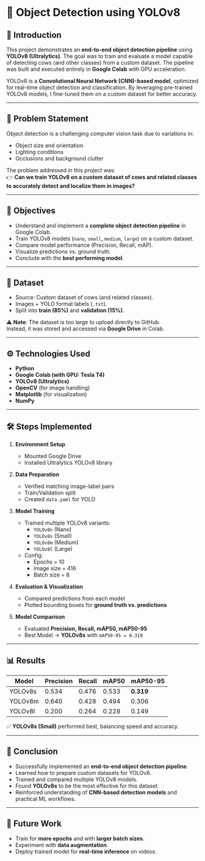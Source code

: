 # 🐄 Object Detection using YOLOv8  

## 📌 Introduction  
This project demonstrates an **end-to-end object detection pipeline** using **YOLOv8 (Ultralytics)**. The goal was to train and evaluate a model capable of detecting cows (and other classes) from a custom dataset. The pipeline was built and executed entirely in **Google Colab** with GPU acceleration.  

YOLOv8 is a **Convolutional Neural Network (CNN)-based model**, optimized for real-time object detection and classification. By leveraging pre-trained YOLOv8 models, I fine-tuned them on a custom dataset for better accuracy.  

---

## 🎯 Problem Statement  
Object detection is a challenging computer vision task due to variations in:  
- Object size and orientation  
- Lighting conditions  
- Occlusions and background clutter  

The problem addressed in this project was:  
👉 **Can we train YOLOv8 on a custom dataset of cows and related classes to accurately detect and localize them in images?**

---

## 🎯 Objectives  
- Understand and implement a **complete object detection pipeline** in Google Colab.  
- Train YOLOv8 models (`nano`, `small`, `medium`, `large`) on a custom dataset.  
- Compare model performance (Precision, Recall, mAP).  
- Visualize predictions vs. ground truth.  
- Conclude with the **best performing model**.  

---

## 📂 Dataset  
- Source: Custom dataset of cows (and related classes).  
- Images + YOLO format labels (`.txt`).  
- Split into **train (85%)** and **validation (15%)**.  

⚠️ **Note**: The dataset is too large to upload directly to GitHub.  
Instead, it was stored and accessed via **Google Drive** in Colab.  

---

## ⚙️ Technologies Used  
- **Python**  
- **Google Colab (with GPU: Tesla T4)**  
- **YOLOv8 (Ultralytics)**  
- **OpenCV** (for image handling)  
- **Matplotlib** (for visualization)  
- **NumPy**  

---

## 🛠️ Steps Implemented  

1. **Environment Setup**  
   - Mounted Google Drive  
   - Installed Ultralytics YOLOv8 library  

2. **Data Preparation**  
   - Verified matching image-label pairs  
   - Train/Validation split  
   - Created `data.yaml` for YOLO  

3. **Model Training**  
   - Trained multiple YOLOv8 variants:  
     - `YOLOv8n` (Nano)  
     - `YOLOv8s` (Small)  
     - `YOLOv8m` (Medium)  
     - `YOLOv8l` (Large)  
   - Config:  
     - Epochs = 10  
     - Image size = 416  
     - Batch size = 8  

4. **Evaluation & Visualization**  
   - Compared predictions from each model  
   - Plotted bounding boxes for **ground truth vs. predictions**  

5. **Model Comparison**  
   - Evaluated **Precision, Recall, mAP50, mAP50-95**  
   - Best Model → **YOLOv8s** with `mAP50-95 = 0.319`  

---

## 📊 Results  

| Model     | Precision | Recall | mAP50 | mAP50-95 |
|-----------|-----------|--------|-------|----------|
| YOLOv8s   | 0.534     | 0.476  | 0.533 | **0.319** |
| YOLOv8m   | 0.640     | 0.428  | 0.494 | 0.306 |
| YOLOv8l   | 0.200     | 0.264  | 0.228 | 0.149 |

✅ **YOLOv8s (Small)** performed best, balancing speed and accuracy.  

---

## 📌 Conclusion  
- Successfully implemented an **end-to-end object detection pipeline**.  
- Learned how to prepare custom datasets for YOLOv8.  
- Trained and compared multiple YOLOv8 models.  
- Found **YOLOv8s** to be the most effective for this dataset.  
- Reinforced understanding of **CNN-based detection models** and practical ML workflows.  

---

## 🚀 Future Work  
- Train for **more epochs** and with **larger batch sizes**.  
- Experiment with **data augmentation**.  
- Deploy trained model for **real-time inference** on videos.  
